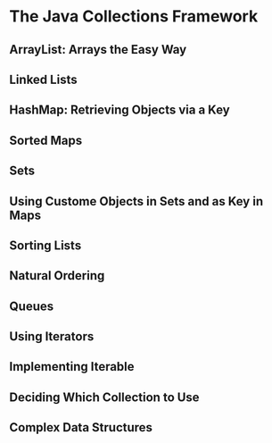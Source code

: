 #  The Java Collections Framework

## ArrayList: Arrays the Easy Way

## Linked Lists

## HashMap: Retrieving Objects via a Key

## Sorted Maps

## Sets

## Using Custome Objects in Sets and as Key in Maps

## Sorting Lists

## Natural Ordering

## Queues

## Using Iterators

## Implementing Iterable

## Deciding Which Collection to Use

## Complex Data Structures
